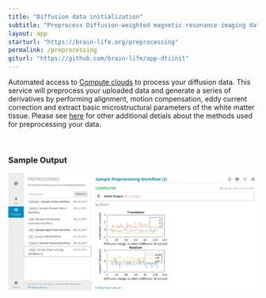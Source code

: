 ```yaml
---
title: "Diffusion data initialization"
subtitle: "Preprocess Diffusion-weighted magnetic resonance imaging data"
layout: app
starturl: "https://brain-life.org/preprocessing"
permalink: /preprocessing
giturl: "https://github.com/brain-life/app-dtiinit"
---
```


Automated access to [Compute clouds](https://jetstream-cloud.org) to process your diffusion data. This service will preprocess your uploaded data and generate a series of derivatives by performing alignment, motion compensation, eddy current correction and extract basic microstructural parameters of the white matter tissue. Please see [here](https://github.com/vistalab/vistasoft/wiki/DWI-Files) for other additional detials about the methods used for preprocessing your data.

<br>
<h3>Sample Output</h3>
<center>
<img src="/images/screenshots/dtiinit.png" class="screenshot">
</center>
<br>
